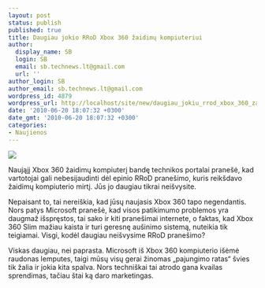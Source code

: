 ```yaml
---
layout: post
status: publish
published: true
title: Daugiau jokio RRoD Xbox 360 žaidimų kompiuteriui
author:
  display_name: SB
  login: SB
  email: sb.technews.lt@gmail.com
  url: ''
author_login: SB
author_email: sb.technews.lt@gmail.com
wordpress_id: 4879
wordpress_url: http://localhost/site/new/daugiau_jokiu_rrod_xbox_360_zaidimu_kompiuteriui/
date: '2010-06-20 18:07:32 +0300'
date_gmt: '2010-06-20 18:07:32 +0300'
categories:
- Naujienos
---
```

<div class="imgright"><img src="http://t0.gstatic.com/images?q=tbn:wCQEljNScwCF4M:http://videogametalk.files.wordpress.com/2009/03/rrod.jpg"  /></div>
<p>Naująjį Xbox 360 žaidimų kompiuterį bandę technikos portalai pranešė, kad vartotojai gali nebesijaudinti dėl epinio RRoD pranešimo, kuris reikšdavo žaidimų kompiuterio mirtį. Jūs jo daugiau tikrai neišvysite.</p>
<p>Nepaisant to, tai nereiškia, kad jūsų naujasis Xbox 360 tapo negendantis. Nors patys Microsoft pranešė, kad visos patikimumo problemos yra daugmaž išspręstos, tai sako ir kiti pranešimai internete, o faktas, kad Xbox 360 Slim mažiau kaista ir turi geresnę aušinimo sistemą, nuteikia tik teigiamai. Visgi, kodėl daugiau neišvysime RRoD pranešimo?</p>
<p>Viskas daugiau, nei paprasta. Microsoft iš Xbox 360 kompiuterio išėmė raudonas lemputes, taigi mūsų visų gerai žinomas „pajungimo ratas“ švies tik žalia ir jokia kita spalva. Nors techniškai tai atrodo gana kvailas sprendimas, tačiau štai ką daro marketingas.<br /></p>
